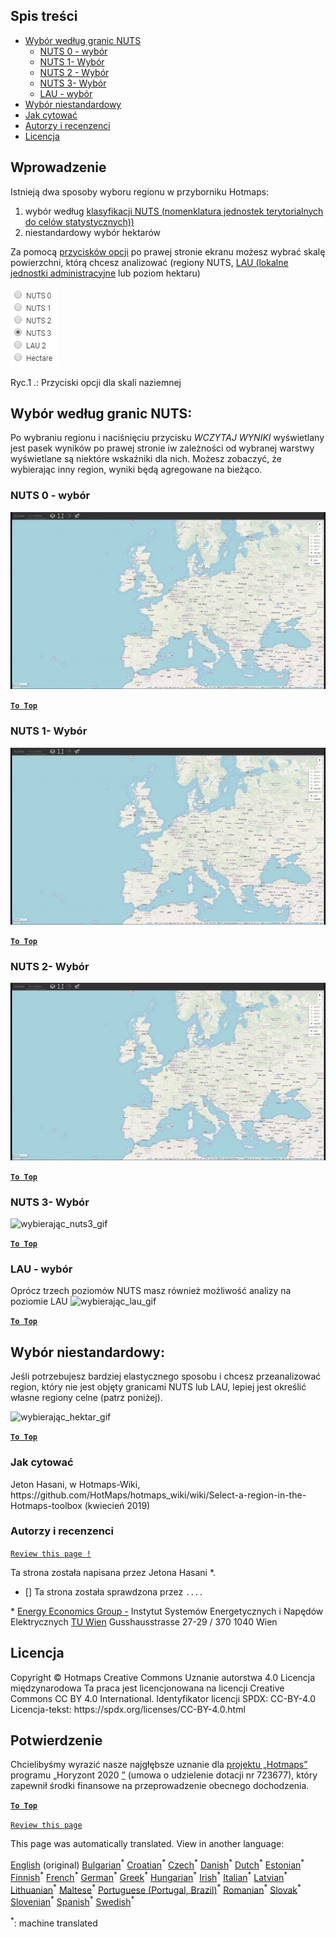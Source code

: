 <h2> Spis treści </h2><ul><li> <a href="#Selection-by-NUTS-boundaries">Wybór według granic NUTS</a> <ul><li> <a href="#NUTS-0--Selection">NUTS 0 - wybór</a> </li><li> <a href="#NUTS-1--Selection">NUTS 1- Wybór</a> </li><li> <a href="#NUTS-2--Selection">NUTS 2 - Wybór</a> </li><li> <a href="#NUTS-3--Selection">NUTS 3- Wybór</a> </li><li> <a href="#LAU--Selection">LAU - wybór</a> </li></ul></li><li> <a href="#Custom-Selection">Wybór niestandardowy</a> </li><li> <a href="#How-to-cite">Jak cytować</a> </li><li> <a href="#Authors-and-reviewers">Autorzy i recenzenci</a> </li><li> <a href="#License">Licencja</a> </li></ul><h2> Wprowadzenie </h2><p> Istnieją dwa sposoby wyboru regionu w przyborniku Hotmaps: </p><ol><li> wybór według <a href="https://ec.europa.eu/eurostat/web/nuts/background">klasyfikacji NUTS (nomenklatura jednostek terytorialnych do celów statystycznych))</a> </li><li> niestandardowy wybór hektarów </li></ol><p> Za pomocą <a href="#Fig1">przycisków opcji</a> po prawej stronie ekranu możesz wybrać skalę powierzchni, którą chcesz analizować (regiony NUTS, <a href="https://ec.europa.eu/eurostat/web/nuts/local-administrative-units">LAU (lokalne jednostki administracyjne</a> lub poziom hektaru) </p><p> <a name="Fig1"><img alt="radio_buttons_png" src="https://github.com/HotMaps/hotmaps_wiki/blob/master/Images/general_tool_functionalities_and_structure/radio_buttons.png"/></a> </p><p> Ryc.1 .: Przyciski opcji dla skali naziemnej </p><h2> Wybór według granic NUTS: </h2><p> Po wybraniu regionu i naciśnięciu przycisku <em>WCZYTAJ WYNIKI</em> wyświetlany jest pasek wyników po prawej stronie iw zależności od wybranej warstwy wyświetlane są niektóre wskaźniki dla nich. Możesz zobaczyć, że wybierając inny region, wyniki będą agregowane na bieżąco. </p><h3> NUTS 0 - wybór </h3><p><img alt="wybierając_nuts0_gif" src="https://github.com/HotMaps/hotmaps_wiki/blob/master/Images/general_tool_functionalities_and_structure/selecting_nuts0.gif"/></p><p><ins> <code><strong><a href="#table-of-contents">To Top</a></strong></code> </ins> </p><h3> NUTS 1- Wybór </h3><p><img alt="wybierając_nuts1_gif" src="https://github.com/HotMaps/hotmaps_wiki/blob/master/Images/general_tool_functionalities_and_structure/selecting_nuts1.gif"/></p><p><ins> <code><strong><a href="#table-of-contents">To Top</a></strong></code> </ins> </p><h3> NUTS 2- Wybór </h3><p><img alt="wybierając_nuts2_gif" src="https://github.com/HotMaps/hotmaps_wiki/blob/master/Images/general_tool_functionalities_and_structure/selecting_nuts2.gif"/></p><p><ins> <code><strong><a href="#table-of-contents">To Top</a></strong></code> </ins> </p><h3> NUTS 3- Wybór </h3><p><img alt="wybierając_nuts3_gif" src="https://github.com/HotMaps/hotmaps_wiki/blob/master/Images/general_tool_functionalities_and_structure/selecting_nuts3.gif"/></p><p><ins> <code><strong><a href="#table-of-contents">To Top</a></strong></code> </ins> </p><h3> LAU - wybór </h3><p> Oprócz trzech poziomów NUTS masz również możliwość analizy na poziomie LAU <img alt="wybierając_lau_gif" src="https://github.com/HotMaps/hotmaps_wiki/blob/master/Images/general_tool_functionalities_and_structure/selecting_lau.gif"/></p><p><ins> <code><strong><a href="#table-of-contents">To Top</a></strong></code> </ins> </p><h2> Wybór niestandardowy: </h2><p> Jeśli potrzebujesz bardziej elastycznego sposobu i chcesz przeanalizować region, który nie jest objęty granicami NUTS lub LAU, lepiej jest określić własne regiony celne (patrz poniżej). </p><p><img alt="wybierając_hektar_gif" src="https://github.com/HotMaps/hotmaps_wiki/blob/master/Images/general_tool_functionalities_and_structure/selecting_hectare.gif"/></p><p><ins> <code><strong><a href="#table-of-contents">To Top</a></strong></code> </ins> </p><h3> Jak cytować </h3><p> Jeton Hasani, w Hotmaps-Wiki, https://github.com/HotMaps/hotmaps_wiki/wiki/Select-a-region-in-the-Hotmaps-toolbox (kwiecień 2019) </p><h3> Autorzy i recenzenci </h3><p> <code><a href="https://github.com/HotMaps/hotmaps_wiki/wiki/How-to-select-a-region-in-the-Hotmaps-toolbox/_edit">Review this page !</a></code> </p> <p> Ta strona została napisana przez Jetona Hasani *. </p><ul><li> [] Ta strona została sprawdzona przez <code>....</code> </li></ul><p> * <a href="https://eeg.tuwien.ac.at/">Energy Economics Group -</a> Instytut Systemów Energetycznych i Napędów Elektrycznych <a href="https://eeg.tuwien.ac.at/">TU Wien</a> Gusshausstrasse 27-29 / 370 1040 Wien </p><h2> Licencja </h2><p> Copyright © Hotmaps Creative Commons Uznanie autorstwa 4.0 Licencja międzynarodowa Ta praca jest licencjonowana na licencji Creative Commons CC BY 4.0 International. Identyfikator licencji SPDX: CC-BY-4.0 Licencja-tekst: https://spdx.org/licenses/CC-BY-4.0.html </p><h2> Potwierdzenie </h2><p> Chcielibyśmy wyrazić nasze najgłębsze uznanie dla <a href="https://www.hotmaps-project.eu">projektu „Hotmaps”</a> programu „Horyzont 2020 <a href="https://www.hotmaps-project.eu">”</a> (umowa o udzielenie dotacji nr 723677), który zapewnił środki finansowe na przeprowadzenie obecnego dochodzenia. </p><p><ins> <code><strong><a href="#table-of-contents">To Top</a></strong></code> </ins> </p><p> <code><a href="https://github.com/HotMaps/hotmaps_wiki/wiki/How-to-select-a-region-in-the-Hotmaps-toolbox/_edit">Review this page</a></code> </p>

This page was automatically translated. View in another language:

[English](en-Select-a-region-in-the-Hotmaps-toolbox) (original) [Bulgarian](bg-Select-a-region-in-the-Hotmaps-toolbox)<sup>\*</sup> [Croatian](hr-Select-a-region-in-the-Hotmaps-toolbox)<sup>\*</sup> [Czech](cs-Select-a-region-in-the-Hotmaps-toolbox)<sup>\*</sup> [Danish](da-Select-a-region-in-the-Hotmaps-toolbox)<sup>\*</sup> [Dutch](nl-Select-a-region-in-the-Hotmaps-toolbox)<sup>\*</sup> [Estonian](et-Select-a-region-in-the-Hotmaps-toolbox)<sup>\*</sup> [Finnish](fi-Select-a-region-in-the-Hotmaps-toolbox)<sup>\*</sup> [French](fr-Select-a-region-in-the-Hotmaps-toolbox)<sup>\*</sup> [German](de-Select-a-region-in-the-Hotmaps-toolbox)<sup>\*</sup> [Greek](el-Select-a-region-in-the-Hotmaps-toolbox)<sup>\*</sup> [Hungarian](hu-Select-a-region-in-the-Hotmaps-toolbox)<sup>\*</sup> [Irish](ga-Select-a-region-in-the-Hotmaps-toolbox)<sup>\*</sup> [Italian](it-Select-a-region-in-the-Hotmaps-toolbox)<sup>\*</sup> [Latvian](lv-Select-a-region-in-the-Hotmaps-toolbox)<sup>\*</sup> [Lithuanian](lt-Select-a-region-in-the-Hotmaps-toolbox)<sup>\*</sup> [Maltese](mt-Select-a-region-in-the-Hotmaps-toolbox)<sup>\*</sup>  [Portuguese (Portugal, Brazil)](pt-Select-a-region-in-the-Hotmaps-toolbox)<sup>\*</sup> [Romanian](ro-Select-a-region-in-the-Hotmaps-toolbox)<sup>\*</sup> [Slovak](sk-Select-a-region-in-the-Hotmaps-toolbox)<sup>\*</sup> [Slovenian](sl-Select-a-region-in-the-Hotmaps-toolbox)<sup>\*</sup> [Spanish](es-Select-a-region-in-the-Hotmaps-toolbox)<sup>\*</sup> [Swedish](sv-Select-a-region-in-the-Hotmaps-toolbox)<sup>\*</sup> 

<sup>\*</sup>: machine translated
